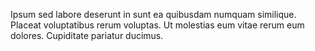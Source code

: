 Ipsum sed labore deserunt in sunt ea quibusdam numquam similique. Placeat voluptatibus rerum voluptas. Ut molestias eum vitae rerum eum dolores. Cupiditate pariatur ducimus.
